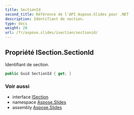 ```yaml
---
title: SectionId
second_title: Référence de l'API Aspose.Slides pour .NET
description: Identifiant de section.
type: docs
weight: 20
url: /fr/aspose.slides/isection/sectionid/
---
```


## Propriété ISection.SectionId

Identifiant de section.

```csharp
public Guid SectionId { get; }
```

### Voir aussi

* interface [ISection](../../isection)
* namespace [Aspose.Slides](../../isection)
* assembly [Aspose.Slides](../../../)

<!-- NE PAS ÉDITER : généré par xmldocmd pour Aspose.Slides.dll -->